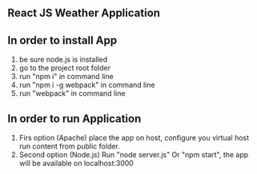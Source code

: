 React JS Weather Application
-------------------

In order to install App
--------------------------------------
1. be sure node.js is installed
2. go to the project root folder 
3. run "npm i" in command line
4. run "npm i -g webpack" in command line
5. run "webpack" in command line


In order to run Application
--------------------------------------
1. Firs option (Apache) place the app on host, configure you virtual host
run content from public folder.
2. Second option (Node.js) Run "node server.js" Or "npm start", the app will be available on localhost:3000

